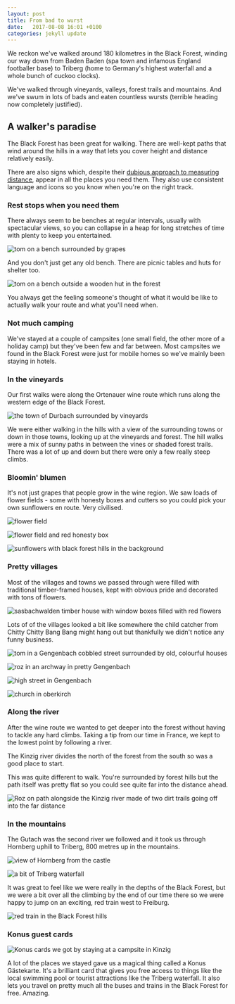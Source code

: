```yaml
---
layout: post
title: From bad to wurst 
date:   2017-08-08 16:01 +0100
categories: jekyll update
---
```


We reckon we've walked around 180 kilometres in the Black Forest, winding our way down from Baden Baden (spa town and infamous England footballer base) to Triberg (home to Germany's highest waterfall and a whole bunch of cuckoo clocks).

We've walked through vineyards, valleys, forest trails and mountains. And we've swum in lots of bads and eaten countless wursts (terrible heading now completely justified).

## A walker's paradise

The Black Forest has been great for walking. There are well-kept paths that wind around the hills in a way that lets you cover height and distance relatively easily.

There are also signs which, despite their [dubious approach to measuring distance](http://trexit.org.uk/jekyll/update/2017/07/29/lying-signs.html), appear in all the places you need them. They also use consistent language and icons so you know when you're on the right track.

### Rest stops when you need them

There always seem to be benches at regular intervals, usually with spectacular views, so you can collapse in a heap for long stretches of time with plenty to keep you entertained. 

![tom on a bench surrounded by grapes](https://github.com/tombye/trexit/raw/gh-pages/assets/images/tom-at-vineyard-rest-stop.jpg)

And you don't just get any old bench. There are picnic tables and huts for shelter too. 

![tom on a bench outside a wooden hut in the forest](https://github.com/tombye/trexit/raw/gh-pages/assets/images/tom-resting-outside-hut.jpg)

You always get the feeling someone's thought of what it would be like to actually walk your route and what you'll need when.

### Not much camping

We've stayed at a couple of campsites (one small field, the other more of a holiday camp) but they've been few and far between. Most campsites we found in the Black Forest were just for mobile homes so we've mainly been staying in hotels.

### In the vineyards

Our first walks were along the Ortenauer wine route which runs along the western edge of the Black Forest. 

![the town of Durbach surrounded by vineyards](https://github.com/tombye/trexit/raw/gh-pages/assets/images/durbach-vineyard-path.jpg)

We were either walking in the hills with a view of the surrounding towns or down in those towns, looking up at the vineyards and forest. The hill walks were a mix of sunny paths in between the vines or shaded forest trails. There was a lot of up and down but there were only a few really steep climbs.

### Bloomin' blumen

It's not just grapes that people grow in the wine region. We saw loads of flower fields - some with honesty boxes and cutters so you could pick your own sunflowers en route. Very civilised. 

![flower field](https://github.com/tombye/trexit/raw/gh-pages/assets/images/blumen-field.jpg)

![flower field and red honesty box](https://github.com/tombye/trexit/raw/gh-pages/assets/images/blumen-honesty-sign.jpg)

![sunflowers with black forest hills in the background](https://github.com/tombye/trexit/raw/gh-pages/assets/images/blumen-sunflowers.jpg)

### Pretty villages

Most of the villages and towns we passed through were filled with traditional timber-framed houses, kept with obvious pride and decorated with tons of flowers. 

![sasbachwalden timber house with window boxes filled with red flowers](https://github.com/tombye/trexit/raw/gh-pages/assets/images/sasbachwalden-house.jpg)

Lots of of the villages looked a bit like somewhere the child catcher from Chitty Chitty Bang Bang might hang out but thankfully we didn't notice any funny business. 

![tom in a Gengenbach cobbled street surrounded by old, colourful houses](https://github.com/tombye/trexit/raw/gh-pages/assets/images/tom-in-gengenbach-side-road.jpg)

![roz in an archway in pretty Gengenbach](https://raw.githubusercontent.com/tombye/trexit/gh-pages/assets/images/roz-in-gengenbach-archway.jpg)

![high street in Gengenbach](https://github.com/tombye/trexit/raw/gh-pages/assets/images/side-road-in-gengenbach.jpg)

![church in oberkirch](https://github.com/tombye/trexit/raw/gh-pages/assets/images/oberkirch-church.jpg)

### Along the river

After the wine route we wanted to get deeper into the forest without having to tackle any hard climbs. Taking a tip from our time in France, we kept to the lowest point by following a river.

The Kinzig river divides the north of the forest from the south so was a good place to start.

This was quite different to walk. You're surrounded by forest hills but the path itself was pretty flat so you could see quite far into the distance ahead.

![Roz on path alongside the Kinzig river made of two dirt trails going off into the far distance](https://github.com/tombye/trexit/raw/gh-pages/assets/images/roz-on-path-alongside-the-kinzig.jpg)

### In the mountains

The Gutach was the second river we followed and it took us through Hornberg uphill to Triberg, 800 metres up in the mountains. 

![view of Hornberg from the castle](https://github.com/tombye/trexit/raw/gh-pages/assets/images/hornberg-from-the-castle.jpg)

![a bit of Triberg waterfall](https://github.com/tombye/trexit/raw/gh-pages/assets/images/triberg-falls-2.jpg)

It was great to feel like we were really in the depths of the Black Forest, but we were a bit over all the climbing by the end of our time there so we were happy to jump on an exciting, red train west to Freiburg.

![red train in the Black Forest hills](https://github.com/tombye/trexit/raw/gh-pages/assets/images/train-from-kinzig-path-2.jpg)

### Konus guest cards

![Konus cards we got by staying at a campsite in Kinzig](https://github.com/tombye/trexit/raw/gh-pages/assets/images/konus-cards.jpg)

A lot of the places we stayed gave us a magical thing called a Konus Gästekarte. It's a brilliant card that gives you free access to things like the local swimming pool or tourist attractions like the Triberg waterfall. It also lets you travel on pretty much all the buses and trains in the Black Forest for free. Amazing.


